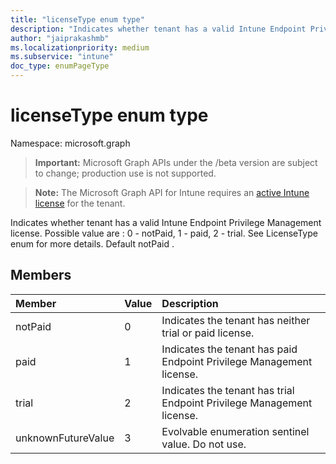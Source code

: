 ```yaml
---
title: "licenseType enum type"
description: "Indicates whether tenant has a valid Intune Endpoint Privilege Management license. Possible value are : 0 - notPaid, 1 - paid, 2 - trial. See LicenseType enum for more details. Default notPaid ."
author: "jaiprakashmb"
ms.localizationpriority: medium
ms.subservice: "intune"
doc_type: enumPageType
---
```


# licenseType enum type

Namespace: microsoft.graph

> **Important:** Microsoft Graph APIs under the /beta version are subject to change; production use is not supported.

> **Note:** The Microsoft Graph API for Intune requires an [active Intune license](https://go.microsoft.com/fwlink/?linkid=839381) for the tenant.

Indicates whether tenant has a valid Intune Endpoint Privilege Management license. Possible value are : 0 - notPaid, 1 - paid, 2 - trial. See LicenseType enum for more details. Default notPaid .

## Members
|Member|Value|Description|
|:---|:---|:---|
|notPaid|0|Indicates the tenant has neither trial or paid license.|
|paid|1|Indicates the tenant has paid Endpoint Privilege Management license.|
|trial|2|Indicates the tenant has trial Endpoint Privilege Management license.|
|unknownFutureValue|3|Evolvable enumeration sentinel value. Do not use.|
